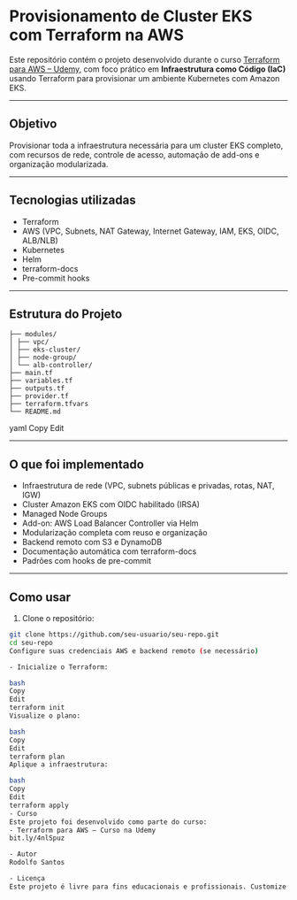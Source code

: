 # Provisionamento de Cluster EKS com Terraform na AWS

Este repositório contém o projeto desenvolvido durante o curso [Terraform para AWS – Udemy](https://www.udemy.com/share/10ap0s3@S2WjgMZW76Afnaf_VzpdAdI8-wLbx2cLMGq1I_cn7FTUjqGdm7IeDZD2KMrbfvVh/), com foco prático em **Infraestrutura como Código (IaC)** usando Terraform para provisionar um ambiente Kubernetes com Amazon EKS.

---

## Objetivo

Provisionar toda a infraestrutura necessária para um cluster EKS completo, com recursos de rede, controle de acesso, automação de add-ons e organização modularizada.

---

## Tecnologias utilizadas

- Terraform
- AWS (VPC, Subnets, NAT Gateway, Internet Gateway, IAM, EKS, OIDC, ALB/NLB)
- Kubernetes
- Helm
- terraform-docs
- Pre-commit hooks

---

## Estrutura do Projeto

```
├── modules/
│ ├── vpc/
│ ├── eks-cluster/
│ ├── node-group/
│ └── alb-controller/
├── main.tf
├── variables.tf
├── outputs.tf
├── provider.tf
├── terraform.tfvars
└── README.md
```

yaml
Copy
Edit

---

## O que foi implementado

- Infraestrutura de rede (VPC, subnets públicas e privadas, rotas, NAT, IGW)
- Cluster Amazon EKS com OIDC habilitado (IRSA)
- Managed Node Groups
- Add-on: AWS Load Balancer Controller via Helm
- Modularização completa com reuso e organização
- Backend remoto com S3 e DynamoDB
- Documentação automática com terraform-docs
- Padrões com hooks de pre-commit

---

## Como usar

1. Clone o repositório:
```bash
git clone https://github.com/seu-usuario/seu-repo.git
cd seu-repo
Configure suas credenciais AWS e backend remoto (se necessário)

- Inicialize o Terraform:

bash
Copy
Edit
terraform init
Visualize o plano:

bash
Copy
Edit
terraform plan
Aplique a infraestrutura:

bash
Copy
Edit
terraform apply
- Curso
Este projeto foi desenvolvido como parte do curso:
- Terraform para AWS – Curso na Udemy
bit.ly/4nlSpuz

- Autor
Rodolfo Santos

- Licença
Este projeto é livre para fins educacionais e profissionais. Customize conforme sua necessidade.










